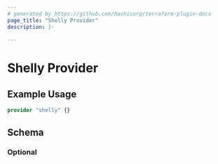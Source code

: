 ```yaml
---
# generated by https://github.com/hashicorp/terraform-plugin-docs
page_title: "Shelly Provider"
description: |-
  
---
```


# Shelly Provider



## Example Usage

```terraform
provider "shelly" {}
```

<!-- schema generated by tfplugindocs -->
## Schema

### Optional
